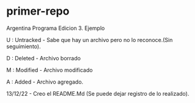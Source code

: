 # primer-repo
Argentina Programa Edicion 3. Ejemplo

U : Untracked - Sabe que hay un archivo pero no lo reconoce.(Sin seguimiento).

D : Deleted - Archivo borrado

M : Modified - Archivo modificado

A : Added - Archivo agregado.

13/12/22 - Creo el README.Md (Se puede dejar registro de lo realizado).

